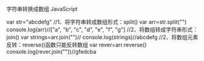 字符串转换成数组
JavaScript

var str="abcdefg"
 //1、将字符串转成数组形式：split()
 var arr=str.split("")
 console.log(arr)//["a", "b", "c", "d", "e", "f", "g"]
 //2、将数组转成字符串形式：join()
 var strings=arr.join("")//
 console.log(strings)//abcdefg
 //2、将数组元素反转：reverse()函数只能反转数组
 var rever=arr.reverse()
 console.log(rever.join(""))//gfedcba